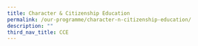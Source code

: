 ```yaml
---
title: Character & Citizenship Education
permalink: /our-programme/character-n-citizenship-education/
description: ""
third_nav_title: CCE
---
```

